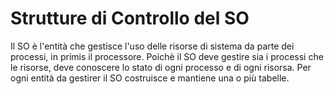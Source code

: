 # Strutture di Controllo del SO
Il SO è l'entità che gestisce l'uso delle risorse di sistema da parte dei processi, in primis il processore. Poichè il SO deve gestire sia i processi che le risorse, deve conoscere lo stato di ogni processo e di ogni risorsa. Per ogni entità da gestirer il SO costruisce e mantiene una o più tabelle.
>